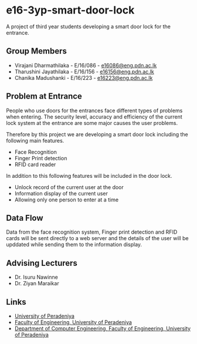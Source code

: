 # e16-3yp-smart-door-lock
A project of third year students developing a smart door lock for the entrance.

## Group Members

- Virajani Dharmathilaka   - E/16/086 - e16086@eng.pdn.ac.lk
- Tharushini Jayathilaka   - E/16/156 - e16156@eng.pdn.ac.lk
- Chanika Madushanki       - E/16/223 - e16223@eng.pdn.ac.lk

## Problem at Entrance

People who use doors for the entrances face different types of problems when entering. The security level, accuracy and efficiency of the current lock system at the entrance are some major causes the user problems. 

Therefore by this project we are developing a smart door lock including the following main features.

- Face Recognition
- Finger Print detection
- RFID card reader

In addition to this following features will be included in the door lock.

- Unlock record of the current user at the door
- Information display of the current user
- Allowing only one person to enter at a time

## Data Flow
 
 Data from the face recognition system, Finger print detection and RFID cards will be sent directly to a web server and the details of the user will be upddated while sending them to the information display.
 
 ## Advising Lecturers
 
- Dr. Isuru Nawinne
- Dr. Ziyan Maraikar
 
 ## Links
* [University of Peradeniya](https://www.pdn.ac.lk/)
* [Faculty of Engineering, University of Peradeniya](https://eng.pdn.ac.lk/) 
* [Department of Computer Engineering, Faculty of Engineering, University of Peradeniya](http://www.ce.pdn.ac.lk/) 
